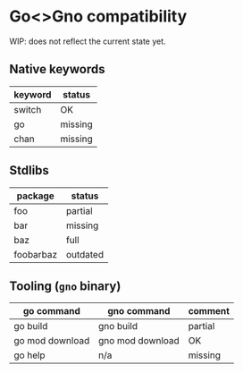 # Go<>Gno compatibility

WIP: does not reflect the current state yet.

## Native keywords

| keyword             | status   |
|---------------------|----------|
| switch              | OK       |
| go                  | missing  |
| chan                | missing  |

## Stdlibs

| package             | status   |
|---------------------|----------|
| foo                 | partial  |
| bar                 | missing  |
| baz                 | full     |
| foobarbaz           | outdated |

## Tooling (`gno` binary)

| go command      | gno command      | comment |
|-----------------|------------------|---------|
| go build        | gno build        | partial |
| go mod download | gno mod download | OK      |
| go help         | n/a              | missing |

